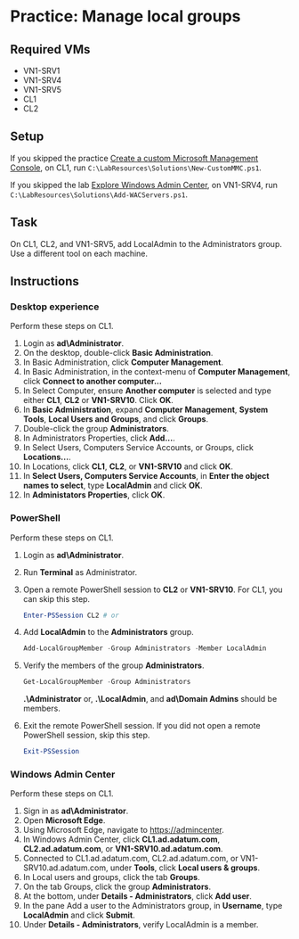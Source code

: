 # Practice: Manage local groups

## Required VMs

* VN1-SRV1
* VN1-SRV4
* VN1-SRV5
* CL1
* CL2

## Setup

If you skipped the practice [Create a custom Microsoft Management Console](Create-a-custom-Microsoft-Management-Console.md), on CL1, run ````C:\LabResources\Solutions\New-CustomMMC.ps1````.

If you skipped the lab [Explore Windows Admin Center](../Labs/Explore-Windows-Admin-Center.md), on VN1-SRV4, run ````C:\LabResources\Solutions\Add-WACServers.ps1````.


## Task

On CL1, CL2, and VN1-SRV5, add LocalAdmin to the Administrators group. Use a different tool on each machine.

## Instructions

### Desktop experience

Perform these steps on CL1.

1. Login as **ad\Administrator**.
1. On the desktop, double-click **Basic Administration**.
1. In Basic Administration, click **Computer Management**.
1. In Basic Administration, in the context-menu of **Computer Management**, click **Connect to another computer...**
1. In Select Computer, ensure **Another computer** is selected and type either **CL1**, **CL2** or **VN1-SRV10**. Click **OK**.
1. In **Basic Administration**, expand **Computer Management**, **System Tools**,  **Local Users and Groups**, and click **Groups**.
1. Double-click the group **Administrators**.
1. In Administrators Properties, click **Add...**.
1. In Select Users, Computers Service Accounts, or Groups, click **Locations...**.
1. In Locations, click **CL1**, **CL2**, or **VN1-SRV10** and click **OK**.
1. In **Select Users, Computers Service Accounts**, in **Enter the object names to select**, type **LocalAdmin** and click **OK**.
1. In **Administators Properties**, click **OK**.

### PowerShell

Perform these steps on CL1.

1. Login as **ad\Administrator**.
1. Run **Terminal** as Administrator.
1. Open a remote PowerShell session to **CL2** or **VN1-SRV10**. For CL1, you can skip this step.

    ````powershell
    Enter-PSSession CL2 # or
    ````

1. Add **LocalAdmin** to the **Administrators** group.

    ````powershell
    Add-LocalGroupMember -Group Administrators -Member LocalAdmin
    ````

1. Verify the members of the group **Administrators**.

    ````powershell
    Get-LocalGroupMember -Group Administrators
    ````

    **.\Administrator** or, **.\LocalAdmin**, and **ad\Domain Admins** should be members.

1. Exit the remote PowerShell session. If you did not open a remote PowerShell session, skip this step.

    ````powershell
    Exit-PSSession
    ````

### Windows Admin Center

Perform these steps on CL1.

1. Sign in as **ad\Administrator**.
1. Open **Microsoft Edge**.
1. Using Microsoft Edge, navigate to <https://admincenter>.
1. In Windows Admin Center, click **CL1.ad.adatum.com**, **CL2.ad.adatum.com**, or **VN1-SRV10.ad.adatum.com**.
1. Connected to CL1.ad.adatum.com, CL2.ad.adatum.com, or VN1-SRV10.ad.adatum.com, under **Tools**, click **Local users & groups**.
1. In Local users and groups, click the tab **Groups**.
1. On the tab Groups, click the group **Administrators**.
1. At the bottom, under **Details - Administrators**, click **Add user**.
1. In the pane Add a user to the Administrators group, in **Username**, type **LocalAdmin** and click **Submit**.
1. Under **Details - Administrators**, verify LocalAdmin is a member.
